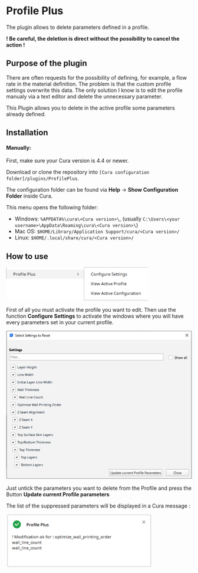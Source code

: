 # Profile Plus

The plugin allows to delete parameters defined in a profile. 

**! Be careful, the deletion is direct without the possibility to cancel the action !**

## Purpose of the plugin

There are often requests for the possibility of defining, for example, a flow rate in the material definition. The problem is that the custom profile settings overwrite this data. The only solution I know is to edit the profile manualy via a text editor and delete the unnecessary parameter.

This Plugin allows you to delete in the active profile some parameters already defined. 



## Installation

#### Manually:
First, make sure your Cura version is  4.4 or newer.

Download or clone the repository into `[Cura configuration folder]/plugins/ProfilePlus`.

The configuration folder can be found via **Help** -> **Show Configuration Folder** inside Cura.

This menu opens the following folder:
* Windows: `%APPDATA%\cura\<Cura version>\`, (usually `C:\Users\<your username>\AppData\Roaming\cura\<Cura version>\`)
* Mac OS: `$HOME/Library/Application Support/cura/<Cura version>/`
* Linux: `$HOME/.local/share/cura/<Cura version>/`


## How to use

![Menu](./images/menu.png)

First of all you must activate the profile you want to edit.
Then use the function **Configure Settings** to activate the windows where you will have every parameters set in your current profile.

![Reset](./images/reset.png)

Just untick the parameters you want to delete from the Profile and press the Button **Update current Profile parameters**

The list of the suppressed parameters will be displayed in a Cura message :

![Message](./images/message.png)
